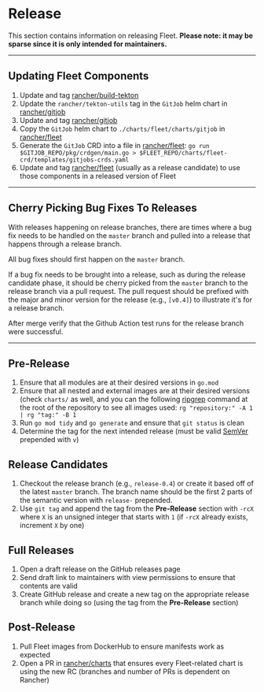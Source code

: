 # Release

This section contains information on releasing Fleet.
**Please note: it may be sparse since it is only intended for maintainers.**

---

## Updating Fleet Components

1. Update and tag [rancher/build-tekton](https://github.com/rancher/build-tekton)
1. Update the `rancher/tekton-utils` tag in the `GitJob` helm chart in [rancher/gitjob](https://github.com/rancher/gitjob)
1. Update and tag [rancher/gitjob](https://github.com/rancher/gitjob)
1. Copy the `GitJob` helm chart to `./charts/fleet/charts/gitjob` in [rancher/fleet](https://github.com/rancher/fleet)
1. Generate the `GitJob` CRD into a file in [rancher/fleet](https://github.com/rancher/fleet): `go run $GITJOB_REPO/pkg/crdgen/main.go > $FLEET_REPO/charts/fleet-crd/templates/gitjobs-crds.yaml`
1. Update and tag [rancher/fleet](https://github.com/rancher/fleet) (usually as a release candidate) to use those components in a released version of Fleet

---

## Cherry Picking Bug Fixes To Releases

With releases happening on release branches, there are times where a bug fix needs to be handled on the `master` branch and pulled into a release that happens through a release branch.

All bug fixes should first happen on the `master` branch.

If a bug fix needs to be brought into a release, such as during the release candidate phase, it should be cherry picked from the `master` branch to the release branch via a pull request. The pull request should be prefixed with the major and minor version for the release (e.g., `[v0.4]`) to illustrate it's for a release branch.

After merge verify that the Github Action test runs for the release branch were successful.

---

## Pre-Release

1. Ensure that all modules are at their desired versions in `go.mod`
1. Ensure that all nested and external images are at their desired versions (check `charts/` as well, and you can the following [ripgrep](https://github.com/BurntSushi/ripgrep) command at the root of the repository to see all images used: `rg "repository:" -A 1 | rg "tag:" -B 1`
1. Run `go mod tidy` and `go generate` and ensure that `git status` is clean
1. Determine the tag for the next intended release (must be valid [SemVer](https://semver.org/) prepended with `v`)

## Release Candidates

1. Checkout the release branch (e.g., `release-0.4`) or create it based off of the latest `master` branch. The branch name should be the first 2 parts of the semantic version with `release-` prepended.
1. Use `git tag` and append the tag from the **Pre-Release** section with `-rcX` where `X` is an unsigned integer that starts with `1` (if `-rcX` already exists, increment `X` by one)

## Full Releases

1. Open a draft release on the GitHub releases page
1. Send draft link to maintainers with view permissions to ensure that contents are valid
1. Create GitHub release and create a new tag on the appropriate release branch while doing so (using the tag from the **Pre-Release** section)

## Post-Release

1. Pull Fleet images from DockerHub to ensure manifests work as expected
1. Open a PR in [rancher/charts](https://github.com/rancher/charts) that ensures every Fleet-related chart is using the new RC (branches and number of PRs is dependent on Rancher)


